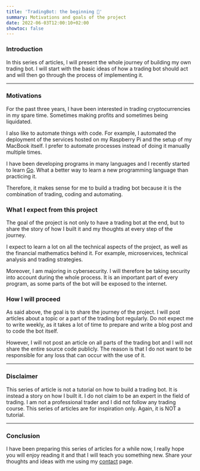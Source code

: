 ```yaml
---
title: 'TradingBot: the beginning 🎉'
summary: Motivations and goals of the project
date: 2022-06-03T12:00:10+02:00
showtoc: false
---
```


### Introduction

In this series of articles, I will present the whole journey of building my own
trading bot. I will start with the basic ideas of how a trading bot should act
and will then go through the process of implementing it.

---
### Motivations

For the past three years, I have been interested in trading cryptocurrencies in
my spare time. Sometimes making profits and sometimes being liquidated.

I also like to automate things with code. For example, I automated the
deployment of the services hosted on my Raspberry Pi and the setup of my MacBook
itself. I prefer to automate processes instead of doing it manually multiple
times.

I have been developing programs in many languages and I recently started to
learn [Go](https://go.dev/). What a better way to learn a new programming
language than practicing it.

Therefore, it makes sense for me to build a trading bot because it is the
combination of trading, coding and automating.

### What I expect from this project

The goal of the project is not only to have a trading bot at the end, but to
share the story of how I built it and my thoughts at every step of the journey.

I expect to learn a lot on all the technical aspects of the project, as well as
the financial mathematics behind it. For example, microservices, technical
analysis and trading strategies.

Moreover, I am majoring in cybersecurity. I will therefore be taking security
into account during the whole process. It is an important part of every program,
as some parts of the bot will be exposed to the internet.

### How I will proceed

As said above, the goal is to share the journey of the project. I will post
articles about a topic or a part of the trading bot regularly. Do not expect me
to write weekly, as it takes a lot of time to prepare and write a blog post and
to code the bot itself.

However, I will not post an article on all parts of the trading bot and I will
not share the entire source code publicly. The reason is that I do not want to
be responsible for any loss that can occur with the use of it.

---
### Disclaimer

This series of article is not a tutorial on how to build a trading bot. It is
instead a story on how I built it. I do not claim to be an expert in the field
of trading. I am not a professional trader and I did not follow any trading
course. This series of articles are for inspiration only. Again, it is NOT a
tutorial.

---
### Conclusion

I have been preparing this series of articles for a while now, I really hope you
will enjoy reading it and that I will teach you something new. Share your
thoughts and ideas with me using my [contact](/contact/) page.
